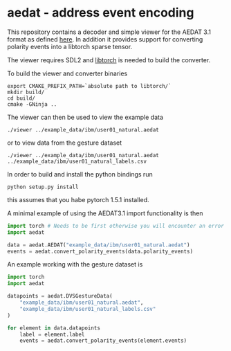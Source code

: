 # aedat - address event encoding 

This repository contains a decoder and simple viewer for the AEDAT 3.1 format as defined
[here](https://inivation.com/support/software/fileformat/#formats). In addition it provides
support for converting polarity events into a libtorch sparse tensor.

The viewer requires SDL2 and [libtorch](https://pytorch.org/cppdocs/installing.html) is needed to build the converter.

To build the viewer and converter binaries
```
export CMAKE_PREFIX_PATH=`absolute path to libtorch/`
mkdir build/
cd build/
cmake -GNinja ..
```

The viewer can then be used to view the example data
```
./viewer ../example_data/ibm/user01_natural.aedat
```
or to view data from the gesture dataset
```
./viewer ../example_data/ibm/user01_natural.aedat ../example_data/ibm/user01_natural_labels.csv
```

In order to build and install the python bindings run
```
python setup.py install
```
this assumes that you habe pytorch 1.5.1 installed.

A minimal example of using the AEDAT3.1 import functionality is then
```python
import torch # Needs to be first otherwise you will encounter an error
import aedat

data = aedat.AEDAT("example_data/ibm/user01_natural.aedat")
events = aedat.convert_polarity_events(data.polarity_events)
```

An example working with the gesture dataset is
```python
import torch
import aedat

datapoints = aedat.DVSGestureData(
    "example_data/ibm/user01_natural.aedat",
    "example_data/ibm/user01_natural_labels.csv"
)

for element in data.datapoints
    label = element.label
    events = aedat.convert_polarity_events(element.events)
```